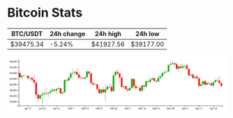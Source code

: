 # Bitcoin Stats

BTC/USDT|24h change|24h high|24h low|
|---|---|---|---|
|$39475.34|-5.24%|$41927.56|$39177.00|

<img src="./chart.svg">
